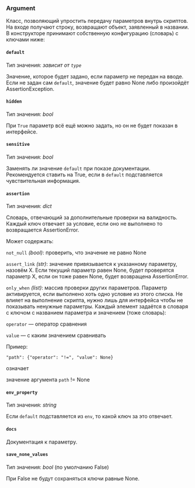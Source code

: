 ### Argument

Класс, позволяющий упростить передачу параметров внутрь скриптов. На входе получают строку, возвращают объект, заявленный в названии. В конструкторе принимают собственную конфигурацию (словарь) с ключами ниже:

#### `default`

Тип значения: _зависит от `type`_

Значение, которое будет задано, если параметр не передан на вводе. Если не задан сам `default`, значение будет равно None либо произойдёт AssertionException.

#### `hidden`

Тип значения: _bool_

При `True` параметр всё ещё можно задать, но он не будет показан в интерфейсе.

#### `sensitive`

Тип значения: _bool_

Заменять ли значение `default` при показе документации. Рекомендуется ставить на True, если в `default` подставляется чувствительная информация.

#### `assertion`

Тип значения: _dict_

Словарь, отвечающий за дополнительные проверки на валидность. Каждый ключ отвечает за условие, если оно не выполнено то возвращается AssertionError.

Может содержать:

`not_null` _(bool)_: проверить, что значение не равно None

`assert_link` _(str)_: значение привязывается к указанному параметру, назовём X. Если текущий параметр равен None, будет проверятся параметр X, если он тоже равен None, будет возвращена AssertionError.

`only_when` _(list)_: массив проверки других параметров. Параметр активируется, если выполнено хоть одно условие из этого списка. Не влияет на выполнение скрипта, нужно лишь для интерфейса чтобы не показывать ненужные параметры. Каждый элемент задаётся в словаря с ключом с названием параметра и значением (тоже словарь):

`operator` — оператор сравнения

`value` — с каким значением сравнивать

Пример:

```
"path": {"operator": "!=", "value": None}
```

означает

значение аргумента `path` != None

#### `env_property`

Тип значения: _string_

Если `default` подставляется из `env`, то какой ключ за это отвечает.

#### `docs`

Документация к параметру.

#### `save_none_values`

Тип значения: _bool_ (по умолчанию False)

При False не будут сохраняться ключи равные None.
